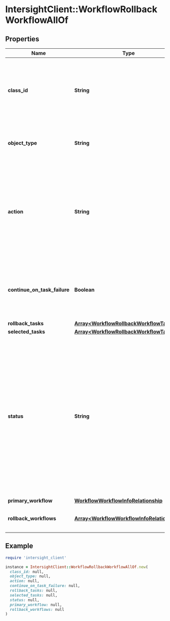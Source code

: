 # IntersightClient::WorkflowRollbackWorkflowAllOf

## Properties

| Name | Type | Description | Notes |
| ---- | ---- | ----------- | ----- |
| **class_id** | **String** | The fully-qualified name of the instantiated, concrete type. This property is used as a discriminator to identify the type of the payload when marshaling and unmarshaling data. | [default to &#39;workflow.RollbackWorkflow&#39;] |
| **object_type** | **String** | The fully-qualified name of the instantiated, concrete type. The value should be the same as the &#39;ClassId&#39; property. | [default to &#39;workflow.RollbackWorkflow&#39;] |
| **action** | **String** | The action of the rollback workflow such as Create and Start. * &#x60;None&#x60; - If no action is set, then the default value is set to none for the action field. * &#x60;Create&#x60; - Create rollback workflow data for the execution of the rollback workflow. * &#x60;Start&#x60; - Start a new execution of the rollback workflow. | [optional][default to &#39;None&#39;] |
| **continue_on_task_failure** | **Boolean** | When set to true, if a task in the workflow fails, the rollback workflow continues to the subsequent task. When set to false, the rollback workflow execution halts if a task fails. | [optional][default to true] |
| **rollback_tasks** | [**Array&lt;WorkflowRollbackWorkflowTask&gt;**](WorkflowRollbackWorkflowTask.md) |  | [optional] |
| **selected_tasks** | [**Array&lt;WorkflowRollbackWorkflowTask&gt;**](WorkflowRollbackWorkflowTask.md) |  | [optional] |
| **status** | **String** | Status of the rollback workflow instance (Created, Running, Completed, Failed). * &#x60;None&#x60; - If no status is set, then the default value is set none for the status field. * &#x60;Created&#x60; - Status of the rollback workflow when it identifies the eligible tasks for rollback. * &#x60;Running&#x60; - Status of the rollback workflow when it is in-progress. * &#x60;Completed&#x60; - Status of the rollback workflow after execution is successful. * &#x60;Failed&#x60; - Status of the rollback workflow after execution results in failure. | [optional][readonly][default to &#39;None&#39;] |
| **primary_workflow** | [**WorkflowWorkflowInfoRelationship**](WorkflowWorkflowInfoRelationship.md) |  | [optional] |
| **rollback_workflows** | [**Array&lt;WorkflowWorkflowInfoRelationship&gt;**](WorkflowWorkflowInfoRelationship.md) | An array of relationships to workflowWorkflowInfo resources. | [optional][readonly] |

## Example

```ruby
require 'intersight_client'

instance = IntersightClient::WorkflowRollbackWorkflowAllOf.new(
  class_id: null,
  object_type: null,
  action: null,
  continue_on_task_failure: null,
  rollback_tasks: null,
  selected_tasks: null,
  status: null,
  primary_workflow: null,
  rollback_workflows: null
)
```

